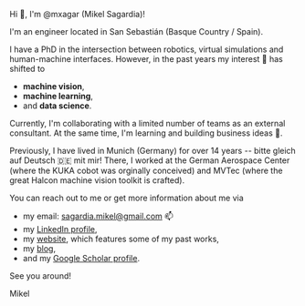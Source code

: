 Hi 👋, I'm @mxagar (Mikel Sagardia)!

I'm an engineer located in San Sebastián (Basque Country / Spain).

I have a PhD in the intersection between robotics, virtual simulations and human-machine interfaces. However, in the past years my interest 👀 has shifted to

- **machine vision**,
- **machine learning**,
- and **data science**.

Currently, I'm collaborating with a limited number of teams as an external consultant. At the same time, I'm learning and building business ideas 🌱.

Previously, I have lived in Munich (Germany) for over 14 years -- bitte gleich auf Deutsch 🇩🇪 mit mir! There, I worked at the German Aerospace Center (where the KUKA cobot was orginally conceived) and MVTec (where the great Halcon machine vision toolkit is crafted).

You can reach out to me or get more information about me via 

- my email: sagardia.mikel@gmail.com 📫
- my [LinkedIn profile](https://www.linkedin.com/in/mikel-sagardia/),
- my [website](https://github.com/mxagar), which features some of my past works,
- my [blog](https://github.com/mxagar),
- and my [Google Scholar profile](https://scholar.google.com/citations?user=DAP30jYAAAAJ).

See you around!

Mikel

